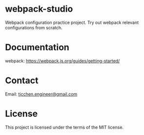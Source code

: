 # webpack-studio
Webpack configuration practice project. Try out webpack relevant configurations from scratch.

# Documentation
webpack: https://webpack.js.org/guides/getting-started/

# Contact
Email: tjcchen.engineer@gmail.com

# License
This project is licensed under the terms of the MIT license.
